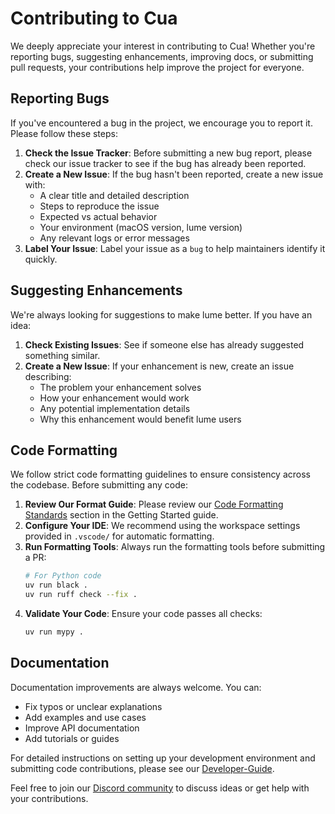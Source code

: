 # Contributing to Cua

We deeply appreciate your interest in contributing to Cua! Whether you're reporting bugs, suggesting enhancements, improving docs, or submitting pull requests, your contributions help improve the project for everyone.

## Reporting Bugs

If you've encountered a bug in the project, we encourage you to report it. Please follow these steps:

1. **Check the Issue Tracker**: Before submitting a new bug report, please check our issue tracker to see if the bug has already been reported.
2. **Create a New Issue**: If the bug hasn't been reported, create a new issue with:
   - A clear title and detailed description
   - Steps to reproduce the issue
   - Expected vs actual behavior
   - Your environment (macOS version, lume version)
   - Any relevant logs or error messages
3. **Label Your Issue**: Label your issue as a `bug` to help maintainers identify it quickly.

## Suggesting Enhancements

We're always looking for suggestions to make lume better. If you have an idea:

1. **Check Existing Issues**: See if someone else has already suggested something similar.
2. **Create a New Issue**: If your enhancement is new, create an issue describing:
   - The problem your enhancement solves
   - How your enhancement would work
   - Any potential implementation details
   - Why this enhancement would benefit lume users

## Code Formatting

We follow strict code formatting guidelines to ensure consistency across the codebase. Before submitting any code:

1. **Review Our Format Guide**: Please review our [Code Formatting Standards](Development.md#code-formatting-standards) section in the Getting Started guide.
2. **Configure Your IDE**: We recommend using the workspace settings provided in `.vscode/` for automatic formatting.
3. **Run Formatting Tools**: Always run the formatting tools before submitting a PR:
   ```bash
   # For Python code
   uv run black .
   uv run ruff check --fix .
   ```
4. **Validate Your Code**: Ensure your code passes all checks:
   ```bash
   uv run mypy .
   ```

## Documentation

Documentation improvements are always welcome. You can:
- Fix typos or unclear explanations
- Add examples and use cases
- Improve API documentation
- Add tutorials or guides

For detailed instructions on setting up your development environment and submitting code contributions, please see our [Developer-Guide](Development.md).

Feel free to join our [Discord community](https://discord.com/invite/mVnXXpdE85) to discuss ideas or get help with your contributions. 